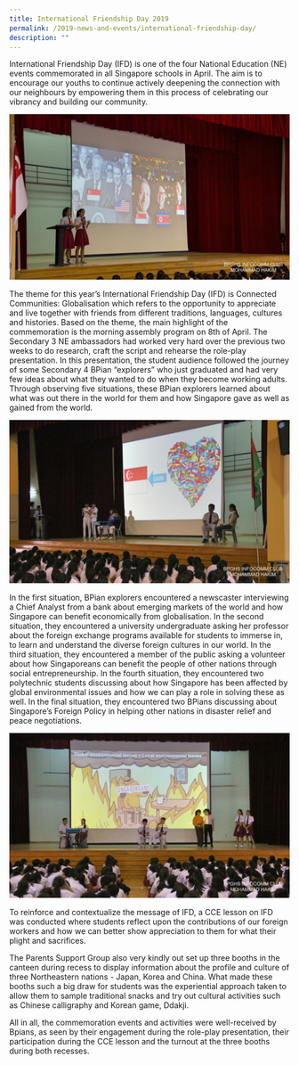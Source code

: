 ```yaml
---
title: International Friendship Day 2019
permalink: /2019-news-and-events/international-friendship-day/
description: ""
---
```

International Friendship Day (IFD) is one of the four National Education (NE) events commemorated in all Singapore schools in April. The aim is to encourage our youths to continue actively deepening the connection with our neighbours by empowering them in this process of celebrating our vibrancy and building our community.

![](/images/ifd1-min.jpeg)

The theme for this year’s International Friendship Day (IFD) is Connected Communities: Globalisation which refers to the opportunity to appreciate and live together with friends from different traditions, languages, cultures and histories. Based on the theme, the main highlight of the commemoration is the morning assembly program on 8th of April. The Secondary 3 NE ambassadors had worked very hard over the previous two weeks to do research, craft the script and rehearse the role-play presentation. In this presentation, the student audience followed the journey of some Secondary 4 BPian “explorers” who just graduated and had very few ideas about what they wanted to do when they become working adults. Through observing five situations, these BPian explorers learned about what was out there in the world for them and how Singapore gave as well as gained from the world.

![](/images/ifd2-min.jpeg)

In the first situation, BPian explorers encountered a newscaster interviewing a Chief Analyst from a bank about emerging markets of the world and how Singapore can benefit economically from globalisation. In the second situation, they encountered a university undergraduate asking her professor about the foreign exchange programs available for students to immerse in, to learn and understand the diverse foreign cultures in our world. In the third situation, they encountered a member of the public asking a volunteer about how Singaporeans can benefit the people of other nations through social entrepreneurship. In the fourth situation, they encountered two polytechnic students discussing about how Singapore has been affected by global environmental issues and how we can play a role in solving these as well. In the final situation, they encountered two BPians discussing about Singapore’s Foreign Policy in helping other nations in disaster relief and peace negotiations.

![](/images/ifd3-min.jpeg)

To reinforce and contextualize the message of IFD, a CCE lesson on IFD was conducted where students reflect upon the contributions of our foreign workers and how we can better show appreciation to them for what their plight and sacrifices.  

  

The Parents Support Group also very kindly out set up three booths in the canteen during recess to display information about the profile and culture of three Northeastern nations - Japan, Korea and China. What made these booths such a big draw for students was the experiential approach taken to allow them to sample traditional snacks and try out cultural activities such as Chinese calligraphy and Korean game, Ddakji. 

  

All in all, the commemoration events and activities were well-received by Bpians, as seen by their engagement during the role-play presentation, their participation during the CCE lesson and the turnout at the three booths during both recesses.